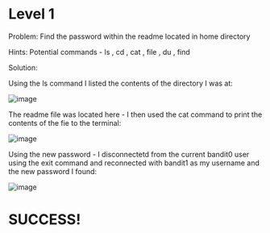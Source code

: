# Level 1

Problem: Find the password within the readme located in home directory

Hints: Potential commands - ls , cd , cat , file , du , find

Solution:

Using the ls command I listed the contents of the directory I was at:

![image](https://github.com/user-attachments/assets/3f073749-bd06-4fca-af62-dc91633c5d4a)

The readme file was located here - I then used the cat command to print the contents of the fie to the terminal:

![image](https://github.com/user-attachments/assets/c15a7f60-edfe-423d-8e49-8aef2242d2a8)

Using the new password - I disconnectetd from the current bandit0 user using the exit command and reconnected with bandit1 as my username and the new password I found:

![image](https://github.com/user-attachments/assets/0e6f74a6-edfa-46d2-9158-9a5b904679cc)

# SUCCESS!
